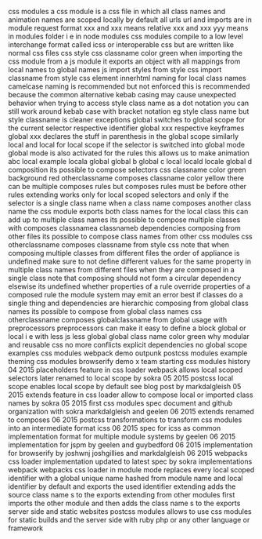 css modules a css module is a css file in which all class names and animation names are scoped locally by default all urls url and imports are in module request format xxx and xxx means relative xxx and xxx yyy means in modules folder i e in node modules css modules compile to a low level interchange format called icss or interoperable css but are written like normal css files css style css classname color green when importing the css module from a js module it exports an object with all mappings from local names to global names js import styles from style css import classname from style css element innerhtml naming for local class names camelcase naming is recommended but not enforced this is recommended because the common alternative kebab casing may cause unexpected behavior when trying to access style class name as a dot notation you can still work around kebab case with bracket notation eg style class name but style classname is cleaner exceptions global switches to global scope for the current selector respective identifier global xxx respective keyframes global xxx declares the stuff in parenthesis in the global scope similarly local and local for local scope if the selector is switched into global mode global mode is also activated for the rules this allows us to make animation abc local example locala global global b global c local locald locale global d composition its possible to compose selectors css classname color green background red otherclassname composes classname color yellow there can be multiple composes rules but composes rules must be before other rules extending works only for local scoped selectors and only if the selector is a single class name when a class name composes another class name the css module exports both class names for the local class this can add up to multiple class names its possible to compose multiple classes with composes classnamea classnameb dependencies composing from other files its possible to compose class names from other css modules css otherclassname composes classname from style css note that when composing multiple classes from different files the order of appliance is undefined make sure to not define different values for the same property in multiple class names from different files when they are composed in a single class note that composing should not form a circular dependency elsewise its undefined whether properties of a rule override properties of a composed rule the module system may emit an error best if classes do a single thing and dependencies are hierarchic composing from global class names its possible to compose from global class names css otherclassname composes globalclassname from global usage with preprocessors preprocessors can make it easy to define a block global or local i e with less js less global global class name color green why modular and reusable css no more conflicts explicit dependencies no global scope examples css modules webpack demo outpunk postcss modules example theming css modules browserify demo x team starting css modules history 04 2015 placeholders feature in css loader webpack allows local scoped selectors later renamed to local scope by sokra 05 2015 postcss local scope enables local scope by default see blog post by markdalgleish 05 2015 extends feature in css loader allow to compose local or imported class names by sokra 05 2015 first css modules spec document and github organization with sokra markdalgleish and geelen 06 2015 extends renamed to composes 06 2015 postcss transformations to transform css modules into an intermediate format icss 06 2015 spec for icss as common implementation format for multiple module systems by geelen 06 2015 implementation for jspm by geelen and guybedford 06 2015 implementation for browserify by joshwnj joshgillies and markdalgleish 06 2015 webpacks css loader implementation updated to latest spec by sokra implementations webpack webpacks css loader in module mode replaces every local scoped identifier with a global unique name hashed from module name and local identifier by default and exports the used identifier extending adds the source class name s to the exports extending from other modules first imports the other module and then adds the class name s to the exports server side and static websites postcss modules allows to use css modules for static builds and the server side with ruby php or any other language or framework